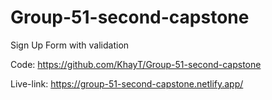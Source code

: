 # Group-51-second-capstone
Sign Up Form with validation

Code: https://github.com/KhayT/Group-51-second-capstone

Live-link: https://group-51-second-capstone.netlify.app/

